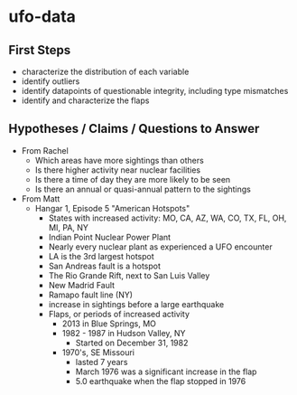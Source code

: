 # ufo-data

## First Steps

  - characterize the distribution of each variable
  - identify outliers
  - identify datapoints of questionable integrity, including type mismatches
  - identify and characterize the flaps
  
  
## Hypotheses / Claims / Questions to Answer

  - From Rachel
    - Which areas have more sightings than others
    - Is there higher activity near nuclear facilities
    - Is there a time of day they are more likely to be seen
    - Is there an annual or quasi-annual pattern to the sightings
  - From Matt
    - Hangar 1, Episode 5 "American Hotspots"
      - States with increased activity: MO, CA, AZ, WA, CO, TX, FL, OH, MI, PA, NY
      - Indian Point Nuclear Power Plant
      - Nearly every nuclear plant as experienced a UFO encounter
      - LA is the 3rd largest hotspot
      - San Andreas fault is a hotspot
      - The Rio Grande Rift, next to San Luis Valley
      - New Madrid Fault
      - Ramapo fault line (NY)
      - increase in sightings before a large earthquake
      - Flaps, or periods of increased activity
        - 2013 in Blue Springs, MO
        - 1982 - 1987 in Hudson Valley, NY
          - Started on December 31, 1982
        - 1970's, SE Missouri
          - lasted 7 years
          - March 1976 was a significant increase in the flap
          - 5.0 earthquake when the flap stopped in 1976